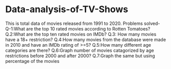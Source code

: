 # Data-analysis-of-TV-Shows
This is total data of movies released from 1991 to 2020.
Problems solved-
    Q-1:What are the top 10 rated movies according to Rotten Tomatoes?
    Q.2:What are the top ten rated movies on IMDb?
    Q.3: How many movies have a 18+ restriction?
    Q.4:How many movies from the database were made in 2010 and have an IMDb rating of >=5?
    Q.5:How many different age categories are there?
    Q.6:Graph number of movies catagorized by age restrictions before 2000 and after 2000?
    Q.7:Graph the same but using percentage of the movies
